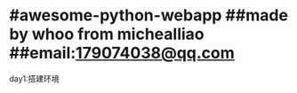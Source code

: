 #awesome-python-webapp
##made by whoo from michealliao
##email:179074038@qq.com
=================================
day1:搭建环境
